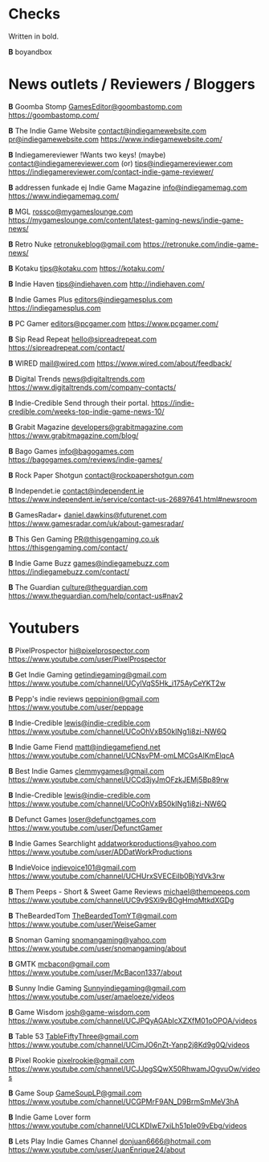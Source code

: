 # Checks
Written in bold.

**B** boyandbox

# News outlets / Reviewers / Bloggers

**B**
Goomba Stomp
GamesEditor@goombastomp.com
https://goombastomp.com/

**B**
The Indie Game Website
contact@indiegamewebsite.com
pr@indiegamewebsite.com
https://www.indiegamewebsite.com/

**B**
Indiegamereviewer !Wants two keys!
(maybe) contact@indiegamereviewer.com
(or) tips@indiegamereviewer.com
https://indiegamereviewer.com/contact-indie-game-reviewer/

**B** addressen funkade ej
Indie Game Magazine
info@indiegamemag.com
https://www.indiegamemag.com/

**B**
MGL
rossco@mygameslounge.com
https://mygameslounge.com/content/latest-gaming-news/indie-game-news/

**B**
Retro Nuke
retronukeblog@gmail.com
https://retronuke.com/indie-game-news/

**B**
Kotaku
tips@kotaku.com
https://kotaku.com/

**B**
Indie Haven
tips@indiehaven.com
http://indiehaven.com/

**B**
Indie Games Plus
editors@indiegamesplus.com
https://indiegamesplus.com

**B**
PC Gamer
editors@pcgamer.com
https://www.pcgamer.com/

**B**
Sip Read Repeat
hello@sipreadrepeat.com
https://sipreadrepeat.com/contact/

**B**
WIRED
mail@wired.com
https://www.wired.com/about/feedback/

**B**
Digital Trends
news@digitaltrends.com
https://www.digitaltrends.com/company-contacts/

**B**
Indie-Credible
Send through their portal.
https://indie-credible.com/weeks-top-indie-game-news-10/

**B**
Grabit Magazine
developers@grabitmagazine.com
https://www.grabitmagazine.com/blog/

**B**
Bago Games
info@bagogames.com
https://bagogames.com/reviews/indie-games/

**B**
Rock Paper Shotgun
contact@rockpapershotgun.com

**B**
Independet.ie
contact@independent.ie 
https://www.independent.ie/service/contact-us-26897641.html#newsroom

**B**
GamesRadar+
daniel.dawkins@futurenet.com
https://www.gamesradar.com/uk/about-gamesradar/

**B**
This Gen Gaming
PR@thisgengaming.co.uk 
https://thisgengaming.com/contact/

**B**
Indie Game Buzz
games@indiegamebuzz.com
https://indiegamebuzz.com/contact/

**B**
The Guardian
culture@theguardian.com
https://www.theguardian.com/help/contact-us#nav2

# Youtubers

**B**
PixelProspector
hi@pixelprospector.com
https://www.youtube.com/user/PixelProspector

**B**
Get Indie Gaming
getindiegaming@gmail.com 
https://www.youtube.com/channel/UCylVqS5Hk_i175AyCeYKT2w

**B**
Pepp's indie reviews
peppinion@gmail.com
https://www.youtube.com/user/peppage

**B**
Indie-Credible
lewis@indie-credible.com
https://www.youtube.com/channel/UCoOhVxB50kINg1i8zi-NW6Q

**B**
Indie Game Fiend
matt@indiegamefiend.net
https://www.youtube.com/channel/UCNsvPM-omLMCGsAlKmElqcA

**B**
Best Indie Games
clemmygames@gmail.com
https://www.youtube.com/channel/UCCd3jyJmOFzkJEMj5Bp89rw

**B**
Indie-Credible
lewis@indie-credible.com
https://www.youtube.com/channel/UCoOhVxB50kINg1i8zi-NW6Q

**B**
Defunct Games
loser@defunctgames.com
https://www.youtube.com/user/DefunctGamer

**B**
Indie Games Searchlight
addatworkproductions@yahoo.com
https://www.youtube.com/user/ADDatWorkProductions

**B**
IndieVoice
indievoice101@gmail.com
https://www.youtube.com/channel/UCHUrxSVECEiIb0BjYdVk3rw

**B**
Them Peeps - Short & Sweet Game Reviews
michael@thempeeps.com
https://www.youtube.com/channel/UC9v9SXi9vBOgHmqMtkdXGDg

**B**
TheBeardedTom
TheBeardedTomYT@gmail.com
https://www.youtube.com/user/WeiseGamer

**B**
Snoman Gaming
snomangaming@yahoo.com
https://www.youtube.com/user/snomangaming/about

**B**
GMTK
mcbacon@gmail.com
https://www.youtube.com/user/McBacon1337/about

**B**
Sunny Indie Gaming
Sunnyindiegaming@gmail.com
https://www.youtube.com/user/amaeloeze/videos

**B**
Game Wisdom
josh@game-wisdom.com
https://www.youtube.com/channel/UCJPQyAGAbIcXZXfM01oOPOA/videos

**B**
Table 53
TableFiftyThree@gmail.com
https://www.youtube.com/channel/UCimJO6nZt-Yanp2j8Kd9g0Q/videos

**B**
Pixel Rookie
pixelrookie@gmail.com
https://www.youtube.com/channel/UCJJpgSQwX50RhwamJOgvuOw/videos

**B**
Game Soup
GameSoupLP@gmail.com
https://www.youtube.com/channel/UCGPMrF9AN_D9BrmSmMeV3hA

**B**
Indie Game Lover
form
https://www.youtube.com/channel/UCLKDIwE7xiLh51pIe09vEbg/videos

**B**
Lets Play Indie Games Channel
donjuan6666@hotmail.com
https://www.youtube.com/user/JuanEnrique24/about
